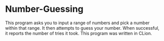 # Number-Guessing
This program asks you to input a range of numbers and pick a number within that range. It then attempts to guess your number. When successful, it reports the number of tries it took. This program was written in CLion.
